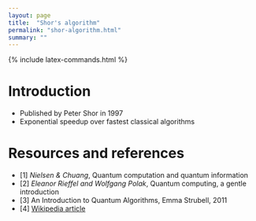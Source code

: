 ```yaml
---
layout: page
title:  "Shor's algorithm"
permalink: "shor-algorithm.html"
summary: ""
---
```

{% include latex-commands.html %}


# Introduction
* Published by Peter Shor in 1997
* Exponential speedup over fastest classical algorithms


# Resources and references
* [1] *Nielsen & Chuang*, Quantum computation and quantum information
* [2] *Eleanor Rieffel and Wolfgang Polak*, Quantum computing, a gentle introduction
* [3] An Introduction to Quantum Algorithms, Emma Strubell, 2011
* [4] [Wikipedia article](https://en.wikipedia.org/wiki/Shor%27s_algorithm)
